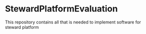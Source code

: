 # StewardPlatformEvaluation
This repository contains all that is needed to implement software for steward platform
